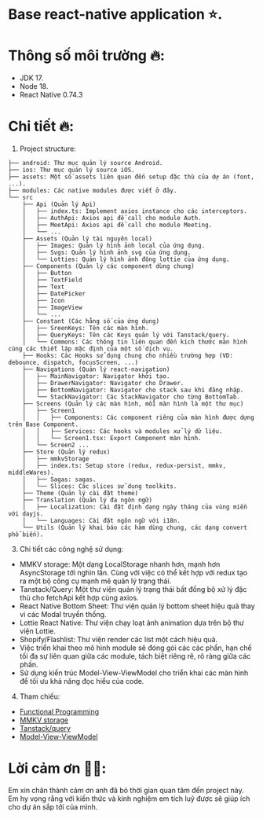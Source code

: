 # Base react-native application ⭐️.

# Thông số môi trường 🔥:
- JDK 17.
- Node 18.
- React Native 0.74.3

# Chi tiết 🔥:
1. Project structure:
```PlainText
├── android: Thư mục quản lý source Android.
├── ios: Thư mục quản lý source iOS.
├── assets: Một số assets liên quan đến setup đặc thù của dự án (font, ...).
├── modules: Các native modules được viết ở đây.
└── src
    ├── Api (Quản lý Api)
    │   ├── index.ts: Implement axios instance cho các interceptors.
    │   ├── AuthApi: Axios api để call cho module Auth.
    │   ├── MeetApi: Axios api để call cho module Meeting.
    │   └── ...
    ├── Assets (Quản lý tài nguyên local)
    │   ├── Images: Quản lý hình ảnh local của ứng dụng.
    │   ├── Svgs: Quản lý hình ảnh svg của ứng dụng.
    │   └── Lotties: Quản lý hình ảnh động lottie của ứng dụng.
    ├── Components (Quản lý các component dùng chung)
    │   ├── Button
    │   ├── TextField
    │   ├── Text
    │   ├── DatePicker
    │   ├── Icon
    │   ├── ImageView
    │   └── ...
    ├── Constant (Các hằng số của ứng dụng)
    │   ├── SreenKeys: Tên các màn hình.
    │   ├── QueryKeys: Tên các Keys quản lý với Tanstack/query.
    │   └── Commons: Các thông tin liên quan đến kích thước màn hình cùng các thiết lập mặc định của một số dịch vụ.
    ├── Hooks: Các Hooks sử dụng chung cho nhiều trường hợp (VD: debounce, dispatch, focusScreen, ...)
    ├── Navigations (Quản lý react-navigation)
    │   ├── MainNavigator: Navigator khởi tạo.
    │   ├── DrawerNavigator: Navigator cho Drawer.
    │   ├── BottomNavigator: Navigator cho stack sau khi đăng nhập.
    │   └── StackNavigator: Các StackNavigator cho từng BottomTab.
    ├── Screens (Quản lý các màn hình, mỗi màn hình là một thư mục)
    │   ├── Screen1
    │   │   ├── Components: Các component riêng của màn hình được dựng trên Base Component.
    │   │   ├── Services: Các hooks và modules xử lý dữ liệu.
    │   │   └── Screen1.tsx: Export Component màn hình.
    │   └── Screen2 ...
    ├── Store (Quản lý redux)
    │   ├── mmkvStorage
    │   ├── index.ts: Setup store (redux, redux-persist, mmkv, middleWares).
    │   ├── Sagas: sagas.
    │   └── Slices: Các slices sử dụng toolkits.
    ├── Theme (Quản lý cài đặt theme)
    ├── Translation (Quản lý đa ngôn ngữ)
    │   ├── Localization: Cài đặt định dạng ngày tháng của vùng miền với dayjs.
    │   └── Languages: Cài đặt ngôn ngữ với i18n.
    └── Utils (Quản lý khai báo các hàm dùng chung, các dạng convert phổ biến).
```
3. Chi tiết các công nghệ sử dụng:
- MMKV storage: Một dạng LocalStorage nhanh hơn, mạnh hơn AsyncStorage tới nghìn lần. Cùng với việc có thể kết hợp với redux tạo ra một bộ công cụ mạnh mẽ quản lý trạng thái.
- Tanstack/Query: Một thư viện quản lý trạng thái bất đồng bộ xử lý đặc thù cho fetchApi kết hợp cùng axios.
- React Native Bottom Sheet: Thư viện quản lý bottom sheet hiệu quả thay vì các Modal truyền thống.
- Lottie React Native: Thư viện chạy loạt ảnh animation dựa trên bộ thư viện Lottie.
- Shopify/Flashlist: Thư viện render các list một cách hiệu quả.
- Việc triển khai theo mô hình module sẽ đóng gói các các phần, hạn chế tối đa sự liên quan giữa các module, tách biệt riêng rẽ, rõ ràng giữa các phần.
- Sử dụng kiến trúc Model-View-ViewModel cho triển khai các màn hình để tối ưu khả năng đọc hiểu của code.
4. Tham chiếu:
- [Functional Programming](https://www.geeksforgeeks.org/functional-programming-paradigm)
- [MMKV storage](https://github.com/mrousavy/react-native-mmkv)
- [Tanstack/query](https://tanstack.com/query/latest/docs/framework/react/overview)
- [Model-View-ViewModel](https://learn.microsoft.com/en-us/dotnet/architecture/maui/mvvm)
# Lời cảm ơn 🙇‍♂️:
Em xin chân thành cảm ơn anh đã bỏ thời gian quan tâm đến project này. Em hy vọng rằng với kiến thức và kinh nghiệm em tích luỹ được sẽ giúp ích cho dự án sắp tới của mình.
